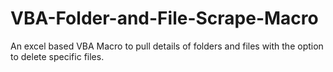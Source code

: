 # VBA-Folder-and-File-Scrape-Macro
An excel based VBA Macro to pull details of folders and files with the option to delete specific files.
